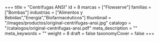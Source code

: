 +++
title = "Centrifugas ANSI"
id = 8
marcas = ["Flowserve"]
familias = ["Bombas"]
industrias = ["Alimentos y Bebidas","Energía","Biofarmacéuticos"]
thumbnail = "/images/productos/original-centrifugas-ansi.jpg"
catalogo = "/catalogos/original-centrifugas-ansi.pdf"
meta_description = ""
meta_keywords = ""
weight = 8
draft = false
taxonomyCover = false
+++
